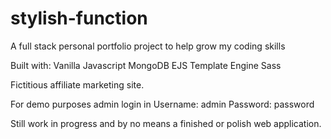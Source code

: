 # stylish-function
 A full stack personal portfolio project to help grow my coding skills

Built with:
Vanilla Javascript 
MongoDB
EJS Template Engine
Sass

Fictitious affiliate marketing site. 

For demo purposes admin login in 
Username: admin
Password: password

Still work in progress and by no means a finished or polish web application.
